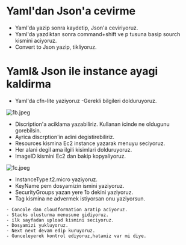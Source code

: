 # Yaml'dan Json'a cevirme
- Yaml'da yazip sonra kaydetip, Json'a ceviriyoruz.
- Yaml'da yazdiktan sonra command+shift ve p tusuna basip sourch kismini aciyoruz.
- Convert to Json yazip, tikliyoruz.


# Yaml& Json ile instance ayagi kaldirma
- Yaml'da cfn-lite yaziyoruz
-Gerekli bilgileri dolduruyoruz.

![1b.jpeg](./Images/1b.jpeg)

- Discription'a aciklama yazabiliriz. Kullanan icinde ne oldugunu gorebilsin.
- Ayrica discrption'in adini degistirebiliriz.
- Resources kismina Ec2 instance yazarak menuyu seciyoruz.
- Her alani degil ama ilgili kisimlari dolduruyoruz.
- ImageID kismini Ec2 dan bakip kopyaliyoruz.

![1c.jpeg](./Images/1c.jpeg)

- InstanceType:t2.micro yaziyoruz.
- KeyName pem dosyamizin ismini yaziyoruz.
- SecurityGroups yazan yere 1b dekini yaziyoruz.
- Tag kismina ne advermek istiyorsan onu yaziyorsun.

```
- Concole dan cloudformation aratip aciyoruz.
- Stacks olusturma menusune gidiyoruz.
- ilk sayfadan upload kismini seciyoruz.
- Dosyamizi yukluyoruz.
- Next next devam edip kuruyoruz.
- Gunceleyerek kontrol ediyoruz,hatamiz var mi diye.
```